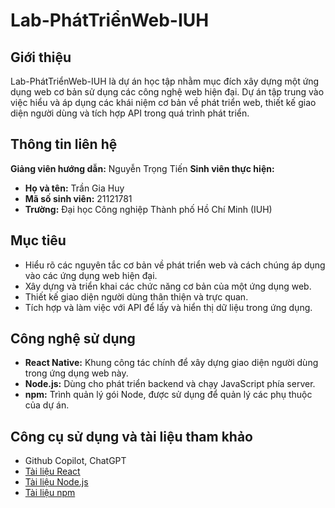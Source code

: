 # Lab-PhátTriểnWeb-IUH

## Giới thiệu
Lab-PhátTriểnWeb-IUH là dự án học tập nhằm mục đích xây dựng một ứng dụng web cơ bản sử dụng các công nghệ web hiện đại. Dự án tập trung vào việc hiểu và áp dụng các khái niệm cơ bản về phát triển web, thiết kế giao diện người dùng và tích hợp API trong quá trình phát triển.

## Thông tin liên hệ
**Giảng viên hướng dẫn:** Nguyễn Trọng Tiến 
**Sinh viên thực hiện:**  
- **Họ và tên:** Trần Gia Huy
- **Mã số sinh viên:** 21121781  
- **Trường:** Đại học Công nghiệp Thành phố Hồ Chí Minh (IUH)

## Mục tiêu
- Hiểu rõ các nguyên tắc cơ bản về phát triển web và cách chúng áp dụng vào các ứng dụng web hiện đại.
- Xây dựng và triển khai các chức năng cơ bản của một ứng dụng web.
- Thiết kế giao diện người dùng thân thiện và trực quan.
- Tích hợp và làm việc với API để lấy và hiển thị dữ liệu trong ứng dụng.

## Công nghệ sử dụng
- **React Native:** Khung công tác chính để xây dựng giao diện người dùng trong ứng dụng web này.
- **Node.js:** Dùng cho phát triển backend và chạy JavaScript phía server.
- **npm:** Trình quản lý gói Node, được sử dụng để quản lý các phụ thuộc của dự án.

## Công cụ sử dụng và tài liệu tham khảo
- Github Copilot, ChatGPT
- [Tài liệu React](https://reactjs.org/docs/getting-started.html)
- [Tài liệu Node.js](https://nodejs.org/en/docs/)
- [Tài liệu npm](https://docs.npmjs.com/)
